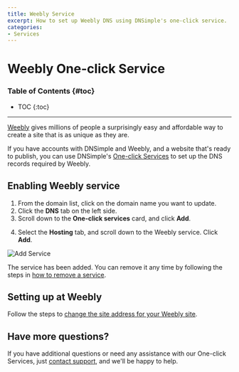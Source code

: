```yaml
---
title: Weebly Service
excerpt: How to set up Weebly DNS using DNSimple's one-click service.
categories:
- Services
---
```


# Weebly One-click Service

### Table of Contents {#toc}

* TOC
{:toc}

---

[Weebly](http://www.weebly.com) gives millions of people a surprisingly easy and affordable way to create a site that is as unique as they are. 

If you have accounts with DNSimple and Weebly, and a website that's ready to publish, you can use DNSimple's [One-click Services](/categories/services/) to set up the DNS records required by Weebly.

## Enabling Weebly service

1. From the domain list, click on the domain name you want to update.
2. Click the **DNS** tab on the left side.
3. Scroll down to the **One-click services** card, and click **Add**.

<!--- needs screenshot -->

4. Select the **Hosting** tab, and scroll down to the Weebly service. Click **Add**.

![Add Service](/files/services-Weebly.png)

The service has been added. You can remove it any time by following the steps in [how to remove a service](/articles/services/#removing-services).

## Setting up at Weebly

Follow the steps to [change the site address for your Weebly site](https://www.weebly.com/app/help/us/en/topics/how-to-use-a-domain-you-purchased-elsewhere).

## Have more questions? 

If you have additional questions or need any assistance with our One-click Services, just [contact support](https://dnsimple.com/feedback), and we'll be happy to help. 
